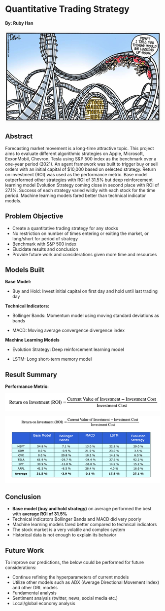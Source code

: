 # Quantitative Trading Strategy
#### By: Ruby Han

![stock_market](images/stock_market.png)

## Abstract
Forecasting market movement is a long-time attractive topic. This project aims to evaluate different algorithmic strategies on Apple, Microsoft, ExxonMobil, Chevron, Tesla using S&P 500 index as the benchmark over a one-year period (2021). An agent framework was built to trigger buy or sell orders with an initial capital of $10,000 based on selected strategy. Return on investment (ROI) was used as the performance metric. Base model outperformed other strategies with ROI of 31.5\% but deep reinforcement learning model Evolution Strategy coming close in second place with ROI of 27.1\%. Success of each strategy varied wildly with each stock for the time period. Machine learning models fared better than technical indicator models.

## Problem Objective 
- Create a quantitative trading strategy for any stocks
- No restriction on number of times entering or exiting the market, or long/short for period of strategy
- Benchmark with S&P 500 index
- Elucidate results and conclusion
- Provide future work and considerations given more time and resources

## Models Built

**Base Model:**

- Buy and Hold: Invest initial capital on first day and hold until last trading day

**Technical Indicators:**

- Bollinger Bands: Momentum model using moving standard deviations as bands

- MACD: Moving average convergence divergence index

**Machine Learning Models**

- Evolution Strategy: Deep reinforcement learning model

- LSTM: Long short-term memory model


## Result Summary

**Performance Metrix:**

![roi](images/roi.png)

![result_table](images/result_table.png)

## Conclusion
- **Base model (buy and hold strategy)** on average performed the best with **average ROI of 31.5%**
- Technical indicators Bollinger Bands and MACD did very poorly
- Machine learning models fared better compared to technical indicators
- The stock market is a very volatile and complex system
- Historical data is not enough to explain its behavior


## Future Work
To improve our predictions, the below could be performed for future considerations:
- Continue refining the hyperparameters of current models
- Utilize other models such as ADX (Average Directional Movement Index) and other DRL models
- Fundamental analysis
- Sentiment analysis (twitter, news, social media etc.)
- Local/global economy analysis